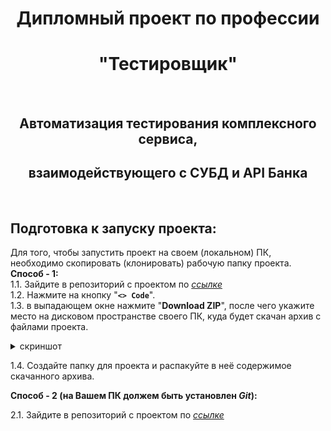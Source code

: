 <div align="center">
  
# Дипломный проект по профессии 
# "Тестировщик"
<br>

## Автоматизация тестирования комплексного сервиса,
## взаимодействующего с СУБД и API Банка
<br>

<div align="left">

## Подготовка к запуску проекта:
Для того, чтобы запустить проект на своем (локальном) ПК, необходимо скопировать (клонировать) рабочую папку проекта. <br>
**Способ - 1:** <br>
  1.1. Зайдите в репозиторий с проектом по [*ссылке*](https://github.com/Kanger79/HW_9_DiplomProject) <br>
  1.2. Нажмите на кнопку "**`<> Code`**". <br>
  1.3. в выпадающем окне нажмите "**Download ZIP**", после чего укажите место на дисковом пространстве своего ПК, куда будет скачан архив с файлами проекта. <br>

<details>
 <summary>скриншот</summary>
  
  ![4_ReadMe_01+](https://github.com/Kanger79/HW_9_DiplomProject/assets/127352228/99645f5e-8e50-4fa9-b786-f2302e9458db)

</details>
  
  1.4. Создайте папку для проекта и распакуйте в неё содержимое скачанного архива. <br>

  **Способ - 2 (на Вашем ПК должем быть установлен *Git*):**

  2.1. Зайдите в репозиторий с проектом по [*ссылке*](https://github.com/Kanger79/HW_9_DiplomProject) <br>

